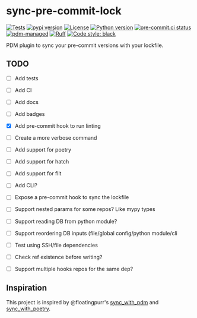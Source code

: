 # sync-pre-commit-lock

[![Tests](https://github.com/GabDug/sync-pre-commit-lock/actions/workflows/ci.yml/badge.svg)](https://github.com/GabDug/sync-pre-commit-lock/actions/workflows/ci.yml)
[![pypi version](https://img.shields.io/pypi/v/sync-pre-commit-lock.svg)](https://pypi.org/project/sync-pre-commit-lock/)
[![License](https://img.shields.io/pypi/l/sync-pre-commit-lock.svg)](https://pypi.python.org/pypi/sync-pre-commit-lock)
[![Python version](https://img.shields.io/pypi/pyversions/sync-pre-commit-lock.svg)](https://pypi.python.org/pypi/sync-pre-commit-lock)
[![pre-commit.ci status](https://results.pre-commit.ci/badge/github/GabDug/sync-pre-commit-lock/main.svg?badge_token=PzBISUnvTEeYahD7i22qiA)](https://results.pre-commit.ci/latest/github/GabDug/sync-pre-commit-lock/main?badge_token=PzBISUnvTEeYahD7i22qiA)
[![pdm-managed](https://img.shields.io/badge/pdm-managed-blueviolet)](https://pdm.fming.dev)
[![Ruff](https://img.shields.io/badge/ruff-lint-red)](https://github.com/charliermarsh/ruff)
[![Code style: black](https://img.shields.io/badge/code%20style-black-000000.svg)](https://github.com/psf/black)


PDM plugin to sync your pre-commit versions with your lockfile.

## TODO

- [ ] Add tests
- [ ] Add CI
- [ ] Add docs
- [ ] Add badges
- [X] Add pre-commit hook to run linting
- [ ] Create a more verbose command
- [ ] Add support for poetry
- [ ] Add support for hatch
- [ ] Add support for flit
- [ ] Add CLI?
- [ ] Expose a pre-commit hook to sync the lockfile
- [ ] Support nested params for some repos? Like mypy types
- [ ] Support reading DB from python module?
- [ ] Support reordering DB inputs (file/global config/python module/cli
- [ ] Test using SSH/file dependencies
- [ ] Check ref existence before writing?
- [ ] Support multiple hooks repos for the same dep?


## Inspiration

This project is inspired by @floatingpurr's [sync_with_pdm](https://github.com/floatingpurr/sync_with_pdm/) and [sync_with_poetry](https://github.com/floatingpurr/sync_with_poetry/).
